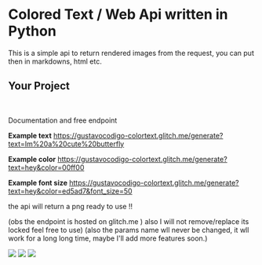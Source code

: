 

Colored Text / Web Api written in Python
======================================================

This is a simple api to return rendered images from the request, you can put then in markdowns, html etc.



Your Project
------------
<br>




Documentation and free endpoint


<b>Example text</b>
https://gustavocodigo-colortext.glitch.me/generate?text=Im%20a%20cute%20butterfly


<b>Example color</b>
https://gustavocodigo-colortext.glitch.me/generate?text=hey&color=00ff00


<b>Example font size</b>
https://gustavocodigo-colortext.glitch.me/generate?text=hey&color=ed5ad7&font_size=50


the api will return a png ready to use !!



(obs the endpoint is hosted on glitch.me ) also I will not remove/replace its locked feel free to use)
(also the params name wll never be changed, it wll work for a long long time, maybe I'll add more features soon.)


<img src="https://gustavocodigo-colortext.glitch.me/generate?text=HeyHey&color=e05ad7&font_size=50&margin=0">
<img src="https://gustavocodigo-colortext.glitch.me/generate?text=LetsGo&color=00ff00&font_size=30&margin=0">
<img src="https://gustavocodigo-colortext.glitch.me/generate?text=THis%20is%20Awesome!!&color=ff0007&font_size=20&margin=0">
